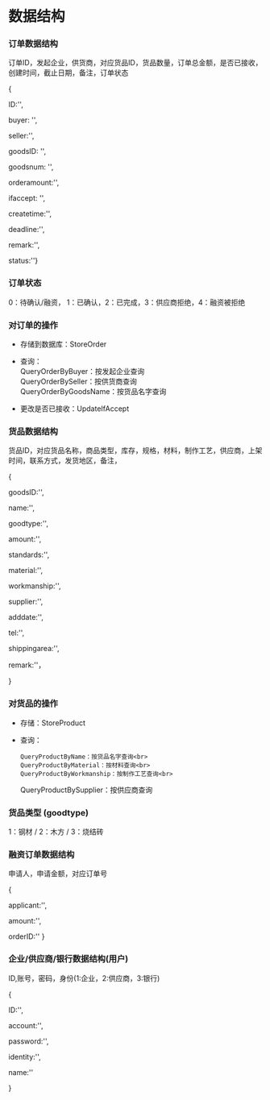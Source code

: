 # 数据结构

### 订单数据结构

订单ID，发起企业，供货商，对应货品ID，货品数量，订单总金额，是否已接收，创建时间，截止日期，备注，订单状态

{

ID:'',

buyer: '',

seller:'',

goodsID: '',

goodsnum: '',

orderamount:'',

ifaccept: '',

createtime:'',

deadline:'',

remark:'',

status:''}

### 订单状态

0：待确认/融资， 1：已确认，2：已完成，3：供应商拒绝，4：融资被拒绝

### 对订单的操作

* 存储到数据库：StoreOrder

* 查询：<br>
  QueryOrderByBuyer：按发起企业查询<br>
  QueryOrderBySeller：按供货商查询<br>
  QueryOrderByGoodsName：按货品名字查询<br>

* 更改是否已接收：UpdateIfAccept

### 货品数据结构

货品ID，对应货品名称，商品类型，库存，规格，材料，制作工艺，供应商，上架时间，联系方式，发货地区，备注，

{

goodsID:'',

name:'',

goodtype:'',

amount:'',

standards:'',

material:'',

workmanship:'',

supplier:'',

adddate:'',

tel:'',

shippingarea:'',

remark:''，

}

### 对货品的操作

* 存储：StoreProduct

* 查询：<br>
  
      QueryProductByName：按货品名字查询<br>
      QueryProductByMaterial：按材料查询<br>
      QueryProductByWorkmanship：按制作工艺查询<br>
  
   QueryProductBySupplier：按供应商查询<br>

### 货品类型 (goodtype)

1：钢材 /
2：木方 / 
3：烧结砖

### 融资订单数据结构

申请人，申请金额，对应订单号

{

applicant:'',

amount:'',

orderID:''
}

### 企业/供应商/银行数据结构(用户)

ID,账号，密码，身份(1:企业，2:供应商，3:银行)

{

ID:'',

account:'',

password:'',

identity:'',

name:''

}
